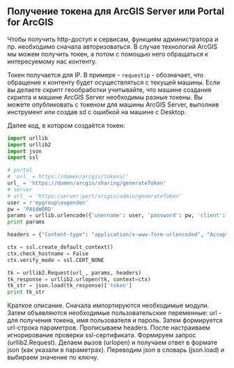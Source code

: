 ## Получение токена для ArcGIS Server или Portal for ArcGIS

Чтобы получить http-доступ к сервисам, функциям администратора и пр. необходимо сначала авторизоваться. В случае технологий ArcGIS мы можем получить токен, а потом с помощью него обращаться к интересуемому нас контенту.

Токен получается для IP. В примере - `requestip` - обозначает, что обращение к контенту будет осуществляться с текущей машины. Если вы делаете скрипт геообработки учитывайте, что машине создания скрипта и машине ArcGIS Server необходимы разные токены. Вы можете опубликовать с токеном для машины ArcGIS Server, выполнив инструмент или создав sd с ошибкой на машине с Desktop.

Далее код, в котором создаётся токен:

```python
import urllib
import urllib2
import json
import ssl

# portal
# 'url_ = https://domen/arcgis/tokens/'
url_ = 'https://domen/arcgis/sharing/generateToken'
# server
# url_ = 'https:/server:port/arcgis/admin/generateToken'
user = r'mygroup\eugenden'
pw = 'PA$$W0RD'
params = urllib.urlencode({'username': user, 'password': pw, 'client': 'requestip', 'f': 'json'})
print params

headers = {"Content-type": "application/x-www-form-urlencoded", "Accept": "text/plain"}

ctx = ssl.create_default_context()
ctx.check_hostname = False
ctx.verify_mode = ssl.CERT_NONE

tk = urllib2.Request(url_, params, headers)
tk_response = urllib2.urlopen(tk, context=ctx)
tk_str = json.load(tk_response)['token']
print tk_str
```

Краткое описание. 
Сначала импортируются необходимые модули. Затем объявляются необходимые пользовательские переменные: url - для получения токена, имя пользователя и пароль. Затем формируется url-строка параметров. Прописываем headers. После настраиваем игнорирование проверки ssl-сертификата. Формируем запрос (urllib2.Request). Делаем вызов (urlopen) и получаем ответ в формате json (как указали в параметрах). Переводим json в словарь (json.load) и выбираем значение по ключу.

